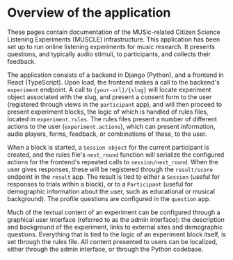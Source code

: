 # Overview of the application

These pages contain documentation of the MUSic-related Citizen Science Listening Experiments (MUSCLE) infrastructure. This application has been set up to run online listening experiments for music research. It presents questions, and typically audio stimuli, to participants, and collects their feedback.

The application consists of a backend in Django (Python), and a frontend in React (TypeScript). Upon load, the frontend makes a call to the backend's `experiment` endpoint. A call to `{your-url}/{slug}` will locate experiment object associated with the slug, and present a consent form to the user (registered through views in the `participant` app), and will then proceed to present experiment blocks, the logic of which is handled of rules files, located in `experiment.rules`. The rules files present a number of different actions to the user (`experiment.actions`), which can present information, audio players, forms, feedback, or combinations of these, to the user.

When a block is started, a `Session object` for the current participant is created, and the rules file's `next_round` function will serialize the configured actions for the frontend's repeated calls to `session/next_round`. When the user gives responses, these will be registered through the `result/score` endpoint in the `result` app. The result is tied to either a `Session` (useful for responses to trials within a block), or to a `Participant` (useful for demographic information about the user, such as educational or musical background). The profile questions are configured in the `question` app.

Much of the textual content of an experiment can be configured through a graphical user interface (referred to as the admin interface): the description and background of the experiment, links to external sites and demographic questions. Everything that is tied to the logic of an experiment block itself, is set through the rules file. All content presented to users can be localized, either through the admin interface, or through the Python codebase.
